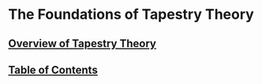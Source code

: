 The Foundations of Tapestry Theory
=====

## [Overview of Tapestry Theory](https://github.com/wds4/tapestry-protocol/blob/main/tapestry-theory/overview.md)

## [Table of Contents](https://github.com/wds4/tapestry-protocol/blob/main/tapestry-theory/toc.md)
